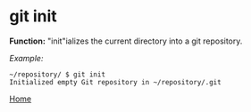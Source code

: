 # git init
**Function:** "init"ializes the current directory into a git repository.

*Example:*
```
~/repository/ $ git init
Initialized empty Git repository in ~/repository/.git
```

[Home](../README.md)